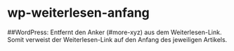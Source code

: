 wp-weiterlesen-anfang
=====================

##WordPress: Entfernt den Anker (#more-xyz) aus dem Weiterlesen-Link. Somit verweist der Weiterlesen-Link auf den Anfang des jeweiligen Artikels.
